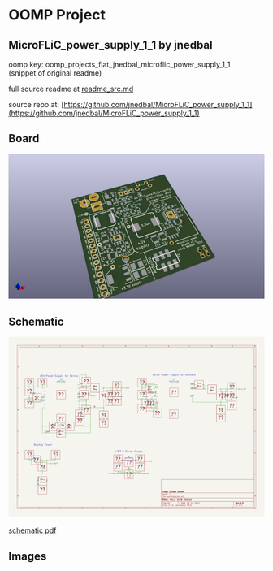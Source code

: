 # OOMP Project  
## MicroFLiC_power_supply_1_1  by jnedbal  
  
oomp key: oomp_projects_flat_jnedbal_microflic_power_supply_1_1  
(snippet of original readme)  
  
  
  full source readme at [readme_src.md](readme_src.md)  
  
source repo at: [https://github.com/jnedbal/MicroFLiC_power_supply_1_1](https://github.com/jnedbal/MicroFLiC_power_supply_1_1)  
## Board  
  
[![working_3d.png](working_3d_600.png)](working_3d.png)  
## Schematic  
  
[![working_schematic.png](working_schematic_600.png)](working_schematic.png)  
  
[schematic pdf](working_schematic.pdf)  
## Images  
